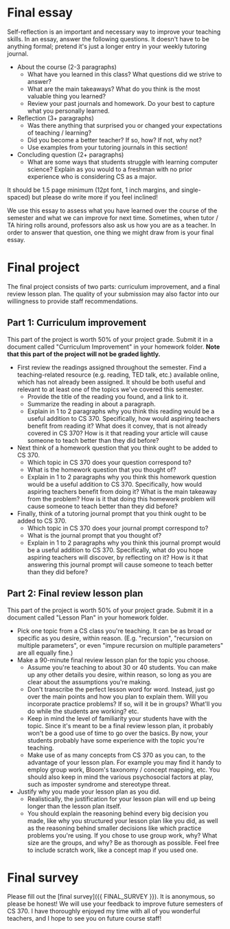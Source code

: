 # Final essay

Self-reflection is an important and necessary way to improve your teaching skills. In an essay, answer the following questions. It doesn't have to be anything formal; pretend it's just a longer entry in your weekly tutoring journal.

* About the course (2-3 paragraphs)
  * What have you learned in this class? What questions did we strive to answer?
  * What are the main takeaways? What do you think is the most valuable thing you learned?
  * Review your past journals and homework. Do your best to capture what you personally learned.
* Reflection (3+ paragraphs)
  * Was there anything that surprised you or changed your expectations of teaching / learning?
  * Did you become a better teacher? If so, how? If not, why not?
  * Use examples from your tutoring journals in this section!
* Concluding question (2+ paragraphs)
  * What are some ways that students struggle with learning computer science? Explain as you would to a freshman with no prior experience who is considering CS as a major.

It should be 1.5 page minimum (12pt font, 1 inch margins, and single-spaced) but please do write more if you feel inclined!

We use this essay to assess what you have learned over the course of the semester and what we can improve for next time. Sometimes, when tutor / TA hiring rolls around, professors also ask us how you are as a teacher. In order to answer that question, one thing we might draw from is your final essay.

# Final project

The final project consists of two parts: curriculum improvement, and a final review lesson plan. The quality of your submission may also factor into our willingness to provide staff recommendations.

## Part 1: Curriculum improvement

This part of the project is worth 50% of your project grade. Submit it in a document called "Curriculum Improvement" in your homework folder. **Note that this part of the project will not be graded lightly.**

* First review the readings assigned throughout the semester. Find a teaching-related resource (e.g. reading, TED talk, etc.) available online, which has not already been assigned. It should be both useful and relevant to at least one of the topics we've covered this semester.
  * Provide the title of the reading you found, and a link to it.
  * Summarize the reading in about a paragraph.
  * Explain in 1 to 2 paragraphs why you think this reading would be a useful addition to CS 370. Specifically, how would aspiring teachers benefit from reading it? What does it convey, that is not already covered in CS 370? How is it that reading your article will cause someone to teach better than they did before?
* Next think of a homework question that you think ought to be added to CS 370.
  * Which topic in CS 370 does your question correspond to?
  * What is the homework question that you thought of?
  * Explain in 1 to 2 paragraphs why you think this homework question would be a useful addition to CS 370. Specifically, how would aspiring teachers benefit from doing it? What is the main takeaway from the problem? How is it that doing this homework problem will cause someone to teach better than they did before?
* Finally, think of a tutoring journal prompt that you think ought to be added to CS 370.
  * Which topic in CS 370 does your journal prompt correspond to?
  * What is the journal prompt that you thought of?
  * Explain in 1 to 2 paragraphs why you think this journal prompt would be a useful addition to CS 370. Specifically, what do you hope aspiring teachers will discover, by reflecting on it? How is it that answering this journal prompt will cause someone to teach better than they did before?

## Part 2: Final review lesson plan

This part of the project is worth 50% of your project grade. Submit it in a document called "Lesson Plan" in your homework folder.

* Pick one topic from a CS class you're teaching. It can be  as broad or specific as you desire, within reason. (E.g. "recursion", "recursion on multiple parameters", or even "impure recursion on multiple parameters" are all equally fine.)
* Make a 90-minute final review lesson plan for the topic you choose.
  * Assume you're teaching to about  30 or 40 students. You can make up any other details you desire, within reason, so long as you are clear about the assumptions you're making.
  * Don't transcribe the perfect lesson word for word. Instead, just go over the main points and how you plan to explain them. Will you incorporate practice problems? If so, will it be in groups? What'll you do while the students are working? etc.
  * Keep in mind the level of familiarity your students have with the topic. Since it's meant to be a final review lesson plan, it probably won't be a good use of time to go over the basics. By now, your students probably have some experience with the topic you're teaching.
  * Make use of as many concepts from CS 370 as you can, to the advantage of your lesson plan. For example you may find it handy to employ group work, Bloom's taxonomy / concept mapping, etc. You should also keep in mind the various psychosocial factors at play, such as imposter syndrome and stereotype threat.
* Justify why you made your lesson plan as you did.
  * Realistically, the justification for your lesson plan will end up being longer than the lesson plan itself.
  * You should explain the reasoning behind every big decision you made, like why you structured your lesson plan like you did, as well as the reasoning behind smaller decisions like which practice problems you're using. If you chose to use group work, why? What size are the groups, and why? Be as thorough as possible. Feel free to include scratch work, like a concept map if you used one.

# Final survey

Please fill out the [final survey]({{ FINAL_SURVEY }}). It is anonymous, so please be honest! We will use your feedback to improve future semesters of CS 370. I have thoroughly enjoyed my time with all of you wonderful teachers, and I hope to see you on future course staff!